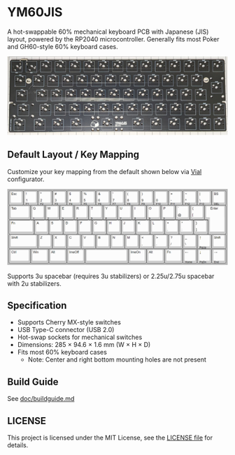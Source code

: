 # YM60JIS

A hot-swappable 60% mechanical keyboard PCB with Japanese (JIS) layout, powered by the RP2040 microcontroller. Generally fits most Poker and GH60-style 60% keyboard cases.

![YM60JIS Art](image/ym60jis_art.jpg)

## Default Layout / Key Mapping

Customize your key mapping from the default shown below via [Vial](https://get.vial.today/) configurator.

![YM60JIS Layout](image/ym60jis_layout.png)

Supports 3u spacebar (requires 3u stabilizers) or 2.25u/2.75u spacebar with 2u stabilizers.

## Specification

- Supports Cherry MX-style switches
- USB Type-C connector (USB 2.0)
- Hot-swap sockets for mechanical switches
- Dimensions: 285 × 94.6 × 1.6 mm (W × H × D)
- Fits most 60% keyboard cases
  - Note: Center and right bottom mounting holes are not present

## Build Guide

See [doc/buildguide.md](doc/buildguide.md)

## LICENSE

This project is licensed under the MIT License, see the [LICENSE file](LICENSE) for details.
